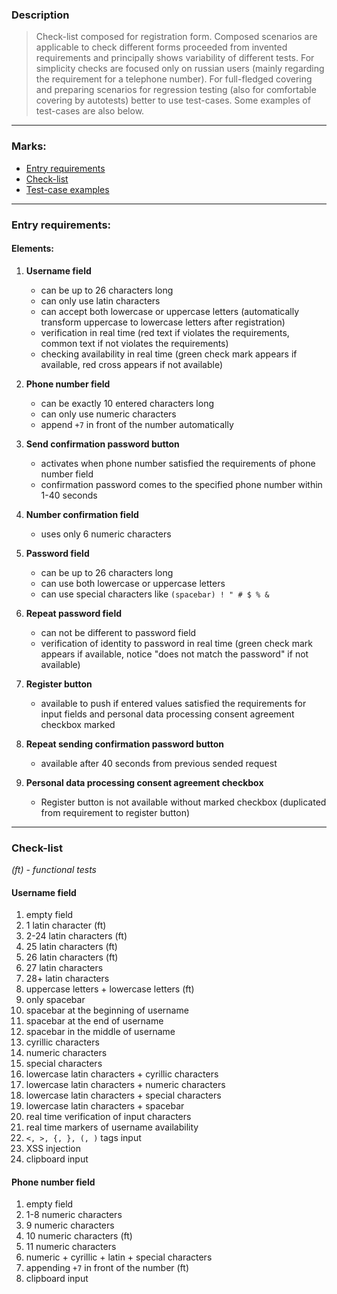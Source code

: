 ### Description 
> Check-list composed for registration form. 
Composed scenarios are applicable to check different forms proceeded from invented requirements and principally shows variability of different tests.
For simplicity checks are focused only on russian users (mainly regarding the requirement for a telephone number).
For full-fledged covering and preparing scenarios for regression testing (also for comfortable covering by autotests) better to use test-cases. 
Some examples of test-cases are also below. 
---
### Marks:
- [Entry requirements](#entryrequirements)
- [Check-list](#checklist)
- [Test-case examples](#testcases)

---
### Entry requirements:<a name="entryrequirements"></a>

#### Elements:
1. **Username field**
    - can be up to 26 characters long
    - can only use latin characters
    - can accept both lowercase or uppercase letters (automatically transform uppercase to lowercase letters after registration)
    - verification in real time (red text if violates the requirements, common text if not violates the requirements)
    - checking availability in real time (green check mark appears if available, red cross appears if not available)

2. **Phone number field**
    - can be exactly 10 entered characters long
    - can only use numeric characters
    - append `+7` in front of the number automatically 

3. **Send confirmation password button** 
    - activates when phone number satisfied the requirements of phone number field
    - confirmation password comes to the specified phone number within 1-40 seconds

4. **Number confirmation field**
    - uses only 6 numeric characters
   
5.  **Password field**
    - can be up to 26 characters long
    - can use both lowercase or uppercase letters
    - can use special characters like `(spacebar) ! " # $ % &` 

6. **Repeat password field**
    - can not be different to password field
    - verification of identity to password in real time (green check mark appears if available, notice "does not match the password" if not available) 

7. **Register button**
    - available to push if entered values satisfied the requirements for input fields and personal data processing consent agreement checkbox marked

8. **Repeat sending confirmation password button**
    - available after 40 seconds from previous sended request

9. **Personal data processing consent agreement checkbox**
    - Register button is not available without marked checkbox (duplicated from requirement to register button)


---
### Check-list<a name="checklist"></a>

*(ft) - functional tests*

#### Username field
1. empty field
2. 1 latin character (ft)
3. 2-24 latin characters (ft)
4. 25 latin characters (ft)
5. 26 latin characters (ft)
6. 27 latin characters
7. 28+ latin characters
8. uppercase letters + lowercase letters (ft)
9. only spacebar
10. spacebar at the beginning of username
11. spacebar at the end of username
12. spacebar in the middle of username
13. cyrillic characters
14. numeric characters
15. special characters
16. lowercase latin characters + cyrillic characters
17. lowercase latin characters + numeric characters
18. lowercase latin characters + special characters
19. lowercase latin characters + spacebar
20. real time verification of input characters
21. real time markers of username availability
22. `<, >, {, }, (, )` tags input
23. XSS injection
24. clipboard input

#### Phone number field
1. empty field
2. 1-8 numeric characters
3. 9 numeric characters
4. 10 numeric characters (ft)
5. 11 numeric characters
6. numeric + cyrillic + latin + special characters
7. appending `+7` in front of the number (ft)
8. clipboard input

